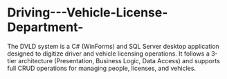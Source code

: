 # Driving---Vehicle-License-Department-
The DVLD system is a C# (WinForms) and SQL Server desktop application designed to digitize driver and vehicle licensing operations. It follows a 3-tier architecture (Presentation, Business Logic, Data Access) and supports full CRUD operations for managing people, licenses, and vehicles.
